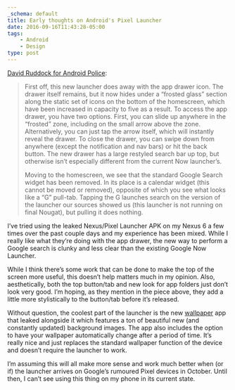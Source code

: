 ```yaml
---
_schema: default
title: Early thoughts on Android's Pixel Launcher
date: 2016-09-16T11:43:28-05:00
tags:
    - Android
    - Design
type: post
---
```

[David Ruddock for Android Police](https://www.androidpolice.com/2016/08/01/exclusive-this-is-googles-new-nexus-launcher-that-may-debut-on-the-2016-nexus-phones/):

> First off, this new launcher does away with the app drawer icon. The drawer itself remains, but it now hides under a “frosted glass” section along the static set of icons on the bottom of the homescreen, which have been increased in capacity to five as a result. To access the app drawer, you have two options. First, you can slide up anywhere in the “frosted” zone, including on the small arrow above the zone. Alternatively, you can just tap the arrow itself, which will instantly reveal the drawer. To close the drawer, you can swipe down from anywhere (except the notification and nav bars) or hit the back button. The new drawer has a large restyled search bar up top, but otherwise isn’t especially different from the current Now launcher’s.
>
> Moving to the homescreen, we see that the standard Google Search widget has been removed. In its place is a calendar widget (this cannot be moved or removed), opposite of which you see what looks like a “G” pull-tab. Tapping the G launches search on the version of the launcher our sources showed us (this launcher is not running on final Nougat), but pulling it does nothing.

I’ve tried using the leaked Nexus/Pixel Launcher APK on my Nexus 6 a few times over the past couple days and my experience has been mixed. While I really like what they’re doing with the app drawer, the new way to perform a Google search is clunky and less clear than the existing Google Now Launcher.

While I think there’s some work that can be done to make the top of the screen more useful, this doesn’t help matters much in my opinion. Also, aesthetically, both the top button/tab and new look for app folders just don’t look very good. I’m hoping, as they mention in the piece above, they add a little more stylistically to the button/tab before it’s released.

Without question, the coolest part of the launcher is the new [wallpaper](http://www.androidcentral.com/googles-fancy-new-wallpaper-app-best-thing-about-its-leaked-pixel-launcher) app that leaked alongside it which features a ton of beautiful new (and constantly updated) background images. The app also includes the option to have your wallpaper automatically change after a period of time. It’s really nice and just replaces the standard wallpaper function of the device and doesn’t require the launcher to work.

I’m assuming this will all make more sense and work much better when (or if) the launcher arrives on Google’s rumoured Pixel devices in October. Until then, I can’t see using this thing on my phone in its current state.
